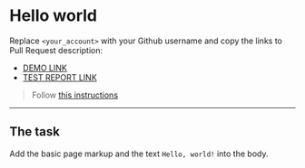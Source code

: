 # Hello world
Replace `<your_account>` with your Github username and copy the links to Pull Request description:
- [DEMO LINK](https://Valentyn97.github.io/layout_hello-world/)
- [TEST REPORT LINK](https://Valentyn97.github.io/layout_hello-world/report/html_report/)

> Follow [this instructions](https://mate-academy.github.io/layout_task-guideline/#how-to-solve-the-layout-tasks-on-github)
___

## The task 
Add the basic page markup and the text `Hello, world!` into the body.
